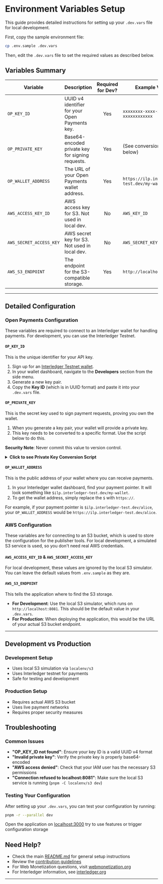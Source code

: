 # Environment Variables Setup

This guide provides detailed instructions for setting up your `.dev.vars` file for local development.

First, copy the sample environment file:

```sh
cp .env.sample .dev.vars
```

Then, edit the `.dev.vars` file to set the required values as described below.

## Variables Summary

| Variable                | Description                                             | Required for Dev? | Example Value                               |
| ----------------------- | ------------------------------------------------------- | :---------------: | ------------------------------------------- |
| `OP_KEY_ID`             | UUID v4 identifier for your Open Payments key.          |        Yes        | `xxxxxxxx-xxxx-xxxx-xxxx-xxxxxxxxxxxx`      |
| `OP_PRIVATE_KEY`        | Base64-encoded private key for signing requests.        |        Yes        | (See conversion script below)               |
| `OP_WALLET_ADDRESS`     | The URL of your Open Payments wallet address.           |        Yes        | `https://ilp.interledger-test.dev/my-wallet`  |
| `AWS_ACCESS_KEY_ID`     | AWS access key for S3. Not used in local dev.           |        No         | `AWS_KEY_ID`                                |
| `AWS_SECRET_ACCESS_KEY` | AWS secret key for S3. Not used in local dev.           |        No         | `AWS_SECRET_KEY`                            |
| `AWS_S3_ENDPOINT`       | The endpoint for the S3-compatible storage.             |        Yes        | `http://localhost:8081`                     |

---

## Detailed Configuration

### Open Payments Configuration

These variables are required to connect to an Interledger wallet for handling payments. For development, you can use the Interledger Testnet.

#### `OP_KEY_ID`

This is the unique identifier for your API key.

1.  Sign up for an [Interledger Testnet wallet](https://wallet.interledger.test.dev).
2.  In your wallet dashboard, navigate to the **Developers** section from the side menu.
3.  Generate a new key pair.
4.  Copy the **Key ID** (which is in UUID format) and paste it into your `.dev.vars` file.

#### `OP_PRIVATE_KEY`

This is the secret key used to sign payment requests, proving you own the wallet.

1.  When you generate a key pair, your wallet will provide a private key.
2.  This key needs to be converted to a specific format. Use the script below to do this.

**Security Note**: Never commit this value to version control.

<details>
<summary><b>Click to see Private Key Conversion Script</b></summary>

Copy your private key from the wallet, paste it into the `currentKey` variable in this script, and run it (for example, in your browser's developer console). Use the output as your `OP_PRIVATE_KEY` value.

```javascript
// Paste your private key from the wallet here
const currentKey = '-----BEGIN PRIVATE KEY-----\nYOUR_KEY_HERE\n-----END PRIVATE KEY-----'

// This script converts the key to the required format
const derBytes = atob(
  currentKey
    .replace('-----BEGIN PRIVATE KEY-----', '')
    .replace('-----END PRIVATE KEY-----', '')
    .replace(/\s/g, '')
)
const bytes = new Uint8Array(derBytes.length)
for (let i = 0; i < derBytes.length; i++) {
  bytes[i] = derBytes.charCodeAt(i)
}
const privateKey = bytes.slice(-32)
const keyBase64 = btoa(String.fromCharCode(...privateKey))

console.log('Your new OP_PRIVATE_KEY is:')
console.log(keyBase64)
```

</details>

#### `OP_WALLET_ADDRESS`

This is the public address of your wallet where you can receive payments.

1.  In your Interledger wallet dashboard, find your payment pointer. It will look something like `$ilp.interledger-test.dev/my-wallet`.
2.  To get the wallet address, simply replace the `$` with `https://`.

For example, if your payment pointer is `$ilp.interledger-test.dev/alice`, your `OP_WALLET_ADDRESS` would be `https://ilp.interledger-test.dev/alice`.

### AWS Configuration

These variables are for connecting to an S3 bucket, which is used to store the configuration for the publisher tools. For local development, a simulated S3 service is used, so you don't need real AWS credentials.

#### `AWS_ACCESS_KEY_ID` & `AWS_SECRET_ACCESS_KEY`

For local development, these values are ignored by the local S3 simulator. You can leave the default values from `.env.sample` as they are.

#### `AWS_S3_ENDPOINT`

This tells the application where to find the S3 storage.

*   **For Development**: Use the local S3 simulator, which runs on `http://localhost:8081`. This should be the default value in your `.dev.vars`.
*   **For Production**: When deploying the application, this would be the URL of your actual S3 bucket endpoint.

---
## Development vs Production

### Development Setup

- Uses local S3 simulation via `localenv/s3`
- Uses Interledger testnet for payments
- Safe for testing and development

### Production Setup

- Requires actual AWS S3 bucket
- Uses live payment networks
- Requires proper security measures

## Troubleshooting

### Common Issues

- **"OP_KEY_ID not found"**: Ensure your key ID is a valid UUID v4 format
- **"Invalid private key"**: Verify the private key is properly base64-encoded
- **"AWS access denied"**: Check that your IAM user has the necessary S3 permissions
- **"Connection refused to localhost:8081"**: Make sure the local S3 service is running (`pnpm -C localenv/s3 dev`)

### Testing Your Configuration

After setting up your `.dev.vars`, you can test your configuration by running:

```sh
pnpm -r --parallel dev
```

Open the application on [localhost:3000](http://localhost:3000/tools/) try to use features or trigger configuration storage

## Need Help?

- Check the main [README.md](./README.md) for general setup instructions
- Review the [contribution guidelines](.github/contributing.md)
- For Web Monetization questions, visit [webmonetization.org](https://webmonetization.org/)
- For Interledger information, see [interledger.org](https://interledger.org)
---
